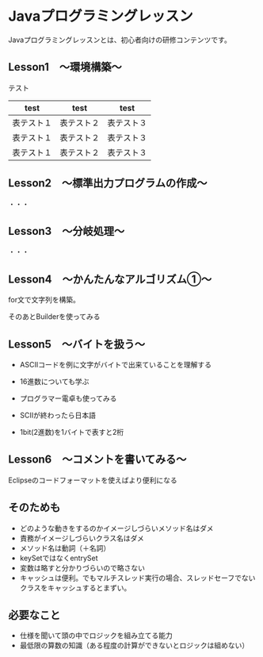 # Javaプログラミングレッスン

Javaプログラミングレッスンとは、初心者向けの研修コンテンツです。

## Lesson1　～環境構築～

テスト

| test | test  | test |
| ---- | ---- | ---- |
| 表テスト１ | 表テスト２ | 表テスト３ |
| 表テスト１ | 表テスト２ | 表テスト３ |
| 表テスト１ | 表テスト２ | 表テスト３ |


## Lesson2　～標準出力プログラムの作成～

・・・

## Lesson3　～分岐処理～

・・・

## Lesson4　～かんたんなアルゴリズム①～

for文で文字列を構築。

そのあとBuilderを使ってみる


## Lesson5　～バイトを扱う～

* ASCIIコードを例に文字がバイトで出来ていることを理解する
* 16進数についても学ぶ
* プログラマー電卓も使ってみる
* SCIIが終わったら日本語

* 1bit(2進数)を1バイトで表すと2桁


## Lesson6　～コメントを書いてみる～

Eclipseのコードフォーマットを使えばより便利になる


## そのためも

* どのような動きをするのかイメージしづらいメソッド名はダメ
* 責務がイメージしづらいクラス名はダメ
* メソッド名は動詞（＋名詞）
* keySetではなくentrySet
* 変数は略すと分かりづらいので略さない
* キャッシュは便利。でもマルチスレッド実行の場合、スレッドセーフでないクラスをキャッシュするとまずい。


## 必要なこと

* 仕様を聞いて頭の中でロジックを組み立てる能力
* 最低限の算数の知識（ある程度の計算ができないとロジックは組めない）


